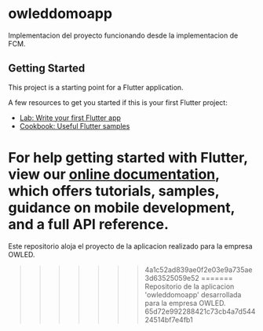 # owleddomoapp

Implementacion del proyecto funcionando desde la implementacion de FCM.

## Getting Started

This project is a starting point for a Flutter application.

A few resources to get you started if this is your first Flutter project:

- [Lab: Write your first Flutter app](https://flutter.dev/docs/get-started/codelab)
- [Cookbook: Useful Flutter samples](https://flutter.dev/docs/cookbook)

For help getting started with Flutter, view our
[online documentation](https://flutter.dev/docs), which offers tutorials,
samples, guidance on mobile development, and a full API reference.
=======
Este repositorio aloja el proyecto de la aplicacion realizado para la empresa OWLED.
>>>>>>> 4a1c52ad839ae0f2e03e9a735ae3d63525059e52
=======
Repositorio de la aplicacion 'owleddomoapp' desarrollada para la empresa OWLED.
>>>>>>> 65d72e992288421c73cb4a7d54424514bf7e4fb1
